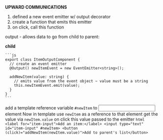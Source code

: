 
__UPWARD COMMUNICATIONS__

1. defined a new event emitter w/ output decorator
2. create a function that emits this emitter
3. on click, call this function

output - allows data to go from child to parent: 
 
__child__

    ```js
    export class ItemOutputComponent {
      // create an event emitter
      @Output() newItemEvent = new EventEmitter<string>();

      addNewItem(value: string) {
        // emits value from the event object ~ value must be a string
        this.newItemEvent.emit(value);
      }
    }
    ```
add a template reference variable `#newItem` to <input> element
Now in template use `newItem` as a reference to that element
get the value via `newItem.value`
on click this value passed to the emitter 
    ```html
      <label for="item-input">Add an item:</label>
      <input type="text" id="item-input" #newItem>
      <button (click)="addNewItem(newItem.value)">Add to parent's list</button>
    ```